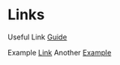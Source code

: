 

# Links

Useful Link [Guide]()

Example [Link](https://github.com/microsoft/azure-container-apps/blob/main/docs/templates/bicep/main.bicep)
Another [Example](https://azure.github.io/aca-dotnet-workshop/aca/10-aca-iac-bicep/iac-bicep/)
